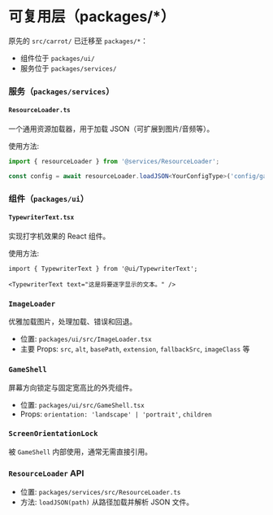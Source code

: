 # 可复用层（packages/*）

原先的 `src/carrot/` 已迁移至 `packages/*`：
- 组件位于 `packages/ui/`
- 服务位于 `packages/services/`

### 服务（`packages/services`）

#### `ResourceLoader.ts`

一个通用资源加载器，用于加载 JSON（可扩展到图片/音频等）。

使用方法:
```typescript
import { resourceLoader } from '@services/ResourceLoader';

const config = await resourceLoader.loadJSON<YourConfigType>('config/game.json');
```

### 组件（`packages/ui`）

#### `TypewriterText.tsx`

实现打字机效果的 React 组件。

使用方法:
```tsx
import { TypewriterText } from '@ui/TypewriterText';

<TypewriterText text="这是将要逐字显示的文本。" />
```

### `ImageLoader`

优雅加载图片，处理加载、错误和回退。
- 位置: `packages/ui/src/ImageLoader.tsx`
- 主要 Props: `src`, `alt`, `basePath`, `extension`, `fallbackSrc`, `imageClass` 等

### `GameShell`

屏幕方向锁定与固定宽高比的外壳组件。
- 位置: `packages/ui/src/GameShell.tsx`
- Props: `orientation: 'landscape' | 'portrait'`, `children`

### `ScreenOrientationLock`

被 `GameShell` 内部使用，通常无需直接引用。

### `ResourceLoader` API
- 位置: `packages/services/src/ResourceLoader.ts`
- 方法: `loadJSON(path)` 从路径加载并解析 JSON 文件。 
